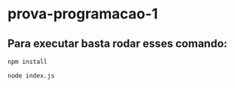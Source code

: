# prova-programacao-1

## Para executar basta rodar esses comando:
`
npm install 
`
<br>

`
node index.js
`
